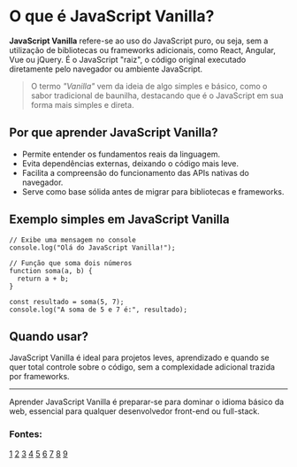 # O que é JavaScript Vanilla?

**JavaScript Vanilla** refere-se ao uso do JavaScript puro, ou seja, sem a utilização de bibliotecas ou frameworks adicionais, como React, Angular, Vue ou jQuery. É o JavaScript "raiz", o código original executado diretamente pelo navegador ou ambiente JavaScript.

> O termo *"Vanilla"* vem da ideia de algo simples e básico, como o sabor tradicional de baunilha, destacando que é o JavaScript em sua forma mais simples e direta.

## Por que aprender JavaScript Vanilla?

- Permite entender os fundamentos reais da linguagem.
- Evita dependências externas, deixando o código mais leve.
- Facilita a compreensão do funcionamento das APIs nativas do navegador.
- Serve como base sólida antes de migrar para bibliotecas e frameworks.

## Exemplo simples em JavaScript Vanilla

```
// Exibe uma mensagem no console
console.log("Olá do JavaScript Vanilla!");

// Função que soma dois números
function soma(a, b) {
  return a + b;
}

const resultado = soma(5, 7);
console.log("A soma de 5 e 7 é:", resultado);
```

## Quando usar?

JavaScript Vanilla é ideal para projetos leves, aprendizado e quando se quer total controle sobre o código, sem a complexidade adicional trazida por frameworks.

---

Aprender JavaScript Vanilla é preparar-se para dominar o idioma básico da web, essencial para qualquer desenvolvedor front-end ou full-stack.

### Fontes:

[1](https://www.markdownguide.org/basic-syntax/)
[2](https://javascript.plainenglish.io/how-i-built-a-markdown-editor-in-vanilla-javascript-live-preview-included-350dd8066873)
[3](https://www.reddit.com/r/javascript/comments/q5siul/just_code_a_markdown_parser_in_60_lines_vanilla/)
[4](https://developer.mozilla.org/en-US/docs/MDN/Writing_guidelines/Howto/Markdown_in_MDN)
[5](https://daext.com/blog/how-to-create-a-markdown-editor-with-javascript/)
[6](https://stackoverflow.com/questions/25220102/formatting-text-using-custom-markdown-with-javascript-or-jquery)
[7](https://github.com/vanillawc/wc-markdown)
[8](https://www.markdownguide.org/cheat-sheet/)
[9](https://talk.commonmark.org/t/vanilla-flavored-markdown-as-basis-for-state-machine-spec/362)